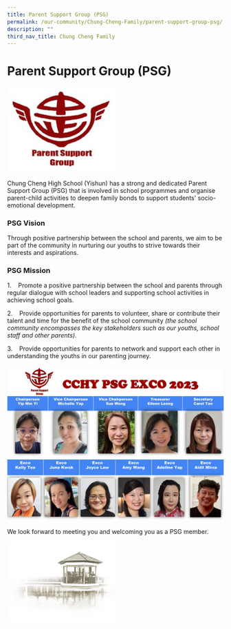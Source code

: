 ```yaml
---
title: Parent Support Group (PSG)
permalink: /our-community/Chung-Cheng-Family/parent-support-group-psg/
description: ""
third_nav_title: Chung Cheng Family
---
```

# **Parent Support Group (PSG)**
<img src="/images/Parent%20Support%20Group%20logo.jpg" 
     style="width:50%">


Chung Cheng High School (Yishun) has a strong and dedicated Parent Support Group (PSG) that is involved in school programmes and organise parent-child activities to deepen family bonds to support students' socio-emotional development.

### PSG Vision

Through positive partnership between the school and parents, we aim to be part of the community in nurturing our youths to strive towards their interests and aspirations.

### PSG Mission

1.    Promote a positive partnership between the school and parents through regular dialogue with school leaders and supporting school activities in achieving school goals.

2.    Provide opportunities for parents to volunteer, share or contribute their talent and time for the benefit of the school community _(the school community encompasses the key stakeholders such as our youths, school staff and other parents)._  

3.    Provide opportunities for parents to network and support each other in understanding the youths in our parenting journey.

![](/images/CCHY%20PSG%20EXCO%202023.jpg)

We look forward to meeting you and welcoming you as a PSG member.

<img src="/images/pavilion.png" 
     style="width:50%">